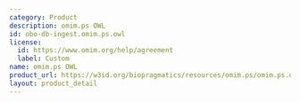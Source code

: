 ```yaml
---
category: Product
description: omim.ps OWL
id: obo-db-ingest.omim.ps.owl
license:
  id: https://www.omim.org/help/agreement
  label: Custom
name: omim.ps OWL
product_url: https://w3id.org/biopragmatics/resources/omim.ps/omim.ps.owl
layout: product_detail
---
```

